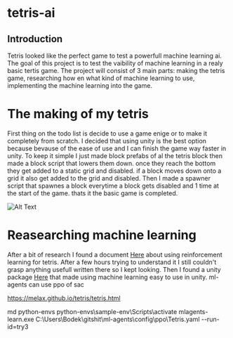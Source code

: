 # tetris-ai

## Introduction
Tetris looked like the perfect game to test a powerfull machine learning ai. The goal of this project is to test the vaibility of machine learning in a realy basic tertis game.
The project will consist of 3 main parts: making the tetris game, researching how en what kind of machine learning to use, implementing the machine learning into the game.

# The making of my tetris
First thing on the todo list is decide to use a game enige or to make it completely from scratch. I decided that using unity is the best option because bevause of the ease of use and I can finish the game way faster in unity. To keep it simple I just made block prefabs of al the tetris block then made a block script that lowers them down. once they reach the bottom they get added to a static grid and disabled. if a block moves down onto a grid it also get added to the grid and disabled. Then I made a spawner script that spawnes a block everytime a block gets disabled and 1 time at the start of the game. thats it the basic game is completed.

 ![Alt Text](/Images/)
 
# Reasearching machine learning
After a bit of research I found a document [Here](https://melax.github.io/tetris/tetris.html) about using reinforcement learning for tetris. After a few hours trying to understand it I still couldn't grasp anything usefull written there so I kept looking. Then I found a unity package [Here](https://github.com/Unity-Technologies/ml-agents) that made using machine learning easy to use in unity. ml-agents can use ppo of sac


https://melax.github.io/tetris/tetris.html

md python-envs
python-envs\sample-env\Scripts\activate
mlagents-learn.exe C:\Users\Bodek\gitshit\ml-agents\config\ppo\Tetris.yaml --run-id=try3
